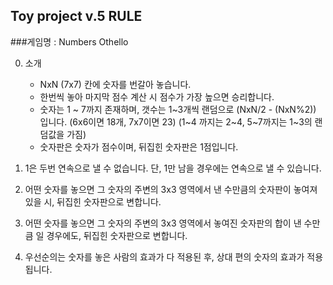 Toy project v.5 RULE 
---

###게임명 : Numbers Othello

0. 소개
   - NxN (7x7) 칸에 숫자를 번갈아 놓습니다.
   - 한번씩 놓아 마지막 점수 계산 시 점수가 가장 높으면 승리합니다.
   - 숫자는 1 ~ 7까지 존재하며, 갯수는 1~3개씩 랜덤으로 (NxN/2 - (NxN%2)) 입니다. (6x6이면 18개, 7x7이면 23)
     (1~4 까지는 2~4, 5~7까지는 1~3의 랜덤값을 가짐)
   - 숫자판은 숫자가 점수이며, 뒤집힌 숫자판은 1점입니다.  

1. 1은 두번 연속으로 낼 수 없습니다. 단, 1만 남을 경우에는 연속으로 낼 수 있습니다.  
   
2. 어떤 숫자를 놓으면 그 숫자의 주변의 3x3 영역에서 낸 수만큼의 숫자판이 놓여져있을 시, 뒤집힌 숫자판으로 변합니다.

3. 어떤 숫자를 놓으면 그 숫자의 주변의 3x3 영역에서 놓여진 숫자판의 합이 낸 수만큼 일 경우에도, 뒤집힌 숫자판으로 변합니다. 

4. 우선순의는 숫자를 놓은 사람의 효과가 다 적용된 후, 상대 편의 숫자의 효과가 적용됩니다. 

   
